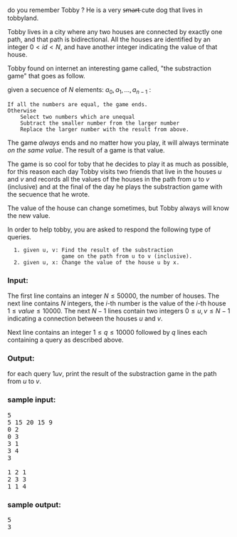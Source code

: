 do you remember Tobby ? He is a very s̶m̶a̶r̶t̶ cute dog that lives in tobbyland.

Tobby lives in a city where any two houses are connected by exactly one path, and that path
is bidirectional. All the houses are identified by an integer $0 < id < N$, and have another
integer indicating the value of that house.

Tobby found on internet an interesting game called, "the substraction game" that goes as follow.

given a secuence of $N$ elements:  $a_0, a_1, ..., a_{n-1}$ :

    If all the numbers are equal, the game ends.
    Otherwise
        Select two numbers which are unequal
        Subtract the smaller number from the larger number
        Replace the larger number with the result from above.


The game *always* ends and no matter how you play, it will always terminate *on the same value*.
The result of a game is that value.

The game is so cool for toby that he decides to play it as much as possible, for this reason
each day Tobby visits two friends that live in the houses $u$ and $v$ and records all the values
of the houses in the path from $u$ to $v$ (inclusive) and at the final of the day he plays the substraction game with the secuence that he wrote.

The value of the house can change sometimes, but Tobby always will know the new value.

In order to help tobby, you are asked to respond the following type of queries.

      1. given u, v: Find the result of the substraction
                     game on the path from u to v (inclusive).
      2. given u, x: Change the value of the house u by x.


### Input:

The first line contains an integer $N \le 50000$, the number of houses.
The next line contains $N$ integers, the $i$-th number is the value of the $i$-th house $1 \le value \le 10000$.
The next $N - 1$ lines contain two integers $0 \le u, v \le N - 1$ indicating a connection between the houses $u$ and $v$.

Next line contains an integer $1 \le q \le 10000$ followed by $q$ lines each containing a query as described above.

### Output:

for each query $1 u v$, print the result of the substraction game in the path from $u$ to $v$.

### sample input:
<pre>
5
5 15 20 15 9
0 2
0 3
3 1
3 4
3

1 2 1
2 3 3
1 1 4
</pre>

### sample output:
<pre>
5
3
</pre>
